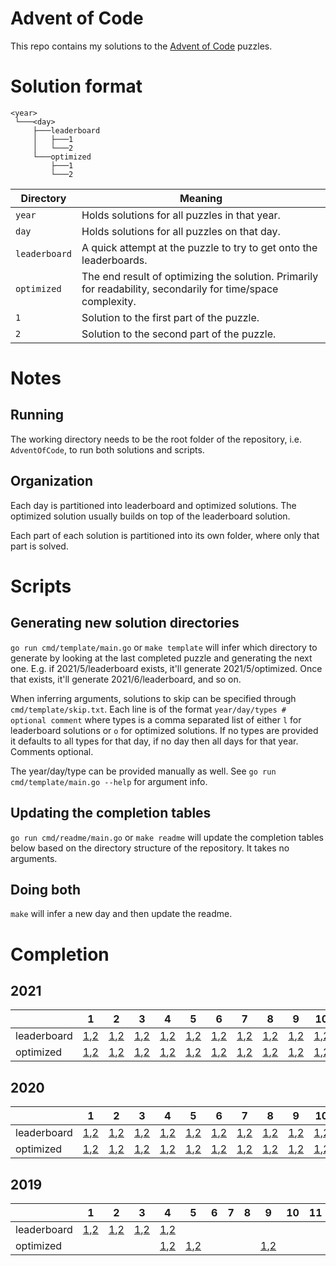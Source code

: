 # Advent of Code

This repo contains my solutions to the [Advent of Code](https://adventofcode.com/) puzzles.

# Solution format

```
<year>
 └───<day>
     ├───leaderboard
     │   ├───1
     │   └───2
     └───optimized
         ├───1
         └───2
```

| Directory     | Meaning                                                                                                      |
|---------------|--------------------------------------------------------------------------------------------------------------|
| `year`        | Holds solutions for all puzzles in that year.                                                                |
| `day`         | Holds solutions for all puzzles on that day.                                                                 |
| `leaderboard` | A quick attempt at the puzzle to try to get onto the leaderboards.                                           |
| `optimized`   | The end result of optimizing the solution. Primarily for readability, secondarily for time/space complexity. |
| `1`           | Solution to the first part of the puzzle.                                                                    |
| `2`           | Solution to the second part of the puzzle.                                                                   |

# Notes

## Running

The working directory needs to be the root folder of the repository, i.e. `AdventOfCode`, to run both solutions and scripts.

## Organization

Each day is partitioned into leaderboard and optimized solutions. The optimized solution usually builds on top of the leaderboard solution.

Each part of each solution is partitioned into its own folder, where only that part is solved.

# Scripts

## Generating new solution directories

`go run cmd/template/main.go` or `make template` will infer which directory to generate by looking at the last completed puzzle and generating the next one.
E.g. if 2021/5/leaderboard exists, it'll generate 2021/5/optimized. Once that exists, it'll generate 2021/6/leaderboard, and so on.

When inferring arguments, solutions to skip can be specified through `cmd/template/skip.txt`. Each line is of the format
`year/day/types # optional comment`
where types is a comma separated list of either `l` for leaderboard solutions or `o` for optimized solutions. 
If no types are provided it defaults to all types for that day,
if no day then all days for that year. Comments optional.

The year/day/type can be provided manually as well. See `go run cmd/template/main.go --help` for argument info.

## Updating the completion tables

`go run cmd/readme/main.go` or `make readme` will update the completion tables below based on the directory structure of the repository. It takes no arguments.

## Doing both

`make` will infer a new day and then update the readme.

# Completion

## 2021

|             | 1                                                                   | 2                                                                   | 3                                                                   | 4                                                                   | 5                                                                   | 6                                                                   | 7                                                                   | 8                                                                   | 9                                                                   | 10                                                                    | 11                                                                    | 12                                                                    | 13                                                                    | 14                                                                    | 15                                                                    | 16                                                                    | 17                                                                    | 18                                                                    | 19 | 20 | 21 | 22 | 23 | 24 | 25 |
|-------------|---------------------------------------------------------------------|---------------------------------------------------------------------|---------------------------------------------------------------------|---------------------------------------------------------------------|---------------------------------------------------------------------|---------------------------------------------------------------------|---------------------------------------------------------------------|---------------------------------------------------------------------|---------------------------------------------------------------------|-----------------------------------------------------------------------|-----------------------------------------------------------------------|-----------------------------------------------------------------------|-----------------------------------------------------------------------|-----------------------------------------------------------------------|-----------------------------------------------------------------------|-----------------------------------------------------------------------|-----------------------------------------------------------------------|-----------------------------------------------------------------------|----|----|----|----|----|----|----|
| leaderboard | [1](2021/1/leaderboard/1/main.go),[2](2021/1/leaderboard/2/main.go) | [1](2021/2/leaderboard/1/main.go),[2](2021/2/leaderboard/2/main.go) | [1](2021/3/leaderboard/1/main.go),[2](2021/3/leaderboard/2/main.go) | [1](2021/4/leaderboard/1/main.go),[2](2021/4/leaderboard/2/main.go) | [1](2021/5/leaderboard/1/main.go),[2](2021/5/leaderboard/2/main.go) | [1](2021/6/leaderboard/1/main.go),[2](2021/6/leaderboard/2/main.go) | [1](2021/7/leaderboard/1/main.go),[2](2021/7/leaderboard/2/main.go) | [1](2021/8/leaderboard/1/main.go),[2](2021/8/leaderboard/2/main.go) | [1](2021/9/leaderboard/1/main.go),[2](2021/9/leaderboard/2/main.go) | [1](2021/10/leaderboard/1/main.go),[2](2021/10/leaderboard/2/main.go) | [1](2021/11/leaderboard/1/main.go),[2](2021/11/leaderboard/2/main.go) | [1](2021/12/leaderboard/1/main.go),[2](2021/12/leaderboard/2/main.go) | [1](2021/13/leaderboard/1/main.go),[2](2021/13/leaderboard/2/main.go) | [1](2021/14/leaderboard/1/main.go),[2](2021/14/leaderboard/2/main.go) | [1](2021/15/leaderboard/1/main.go),[2](2021/15/leaderboard/2/main.go) | [1](2021/16/leaderboard/1/main.go),[2](2021/16/leaderboard/2/main.go) | [1](2021/17/leaderboard/1/main.go),[2](2021/17/leaderboard/2/main.go) | [1](2021/18/leaderboard/1/main.go),[2](2021/18/leaderboard/2/main.go) |    |    |    |    |    |    |    |
| optimized   | [1](2021/1/optimized/1/main.go),[2](2021/1/optimized/2/main.go)     | [1](2021/2/optimized/1/main.go),[2](2021/2/optimized/2/main.go)     | [1](2021/3/optimized/1/main.go),[2](2021/3/optimized/2/main.go)     | [1](2021/4/optimized/1/main.go),[2](2021/4/optimized/2/main.go)     | [1](2021/5/optimized/1/main.go),[2](2021/5/optimized/2/main.go)     | [1](2021/6/optimized/1/main.go),[2](2021/6/optimized/2/main.go)     | [1](2021/7/optimized/1/main.go),[2](2021/7/optimized/2/main.go)     | [1](2021/8/optimized/1/main.go),[2](2021/8/optimized/2/main.go)     | [1](2021/9/optimized/1/main.go),[2](2021/9/optimized/2/main.go)     | [1](2021/10/optimized/1/main.go),[2](2021/10/optimized/2/main.go)     | [1](2021/11/optimized/1/main.go),[2](2021/11/optimized/2/main.go)     | [1](2021/12/optimized/1/main.go),[2](2021/12/optimized/2/main.go)     | [1](2021/13/optimized/1/main.go),[2](2021/13/optimized/2/main.go)     | [1](2021/14/optimized/1/main.go),[2](2021/14/optimized/2/main.go)     |                                                                       | [1](2021/16/optimized/1/main.go),[2](2021/16/optimized/2/main.go)     | [1](2021/17/optimized/1/main.go),[2](2021/17/optimized/2/main.go)     |                                                                       |    |    |    |    |    |    |    |

## 2020

|             | 1                                                                   | 2                                                                   | 3                                                                   | 4                                                                   | 5                                                                   | 6                                                                   | 7                                                                   | 8                                                                   | 9                                                                   | 10                                                                    | 11                                                                    | 12                                                                    | 13                                                                    | 14                                                                    | 15                                                                    | 16                                                                    | 17                                                                    | 18                                                                    | 19                                                                    | 20                                                                    | 21                                                                    | 22                                                                    | 23                                                                    | 24                                                                    | 25                                 |
|-------------|---------------------------------------------------------------------|---------------------------------------------------------------------|---------------------------------------------------------------------|---------------------------------------------------------------------|---------------------------------------------------------------------|---------------------------------------------------------------------|---------------------------------------------------------------------|---------------------------------------------------------------------|---------------------------------------------------------------------|-----------------------------------------------------------------------|-----------------------------------------------------------------------|-----------------------------------------------------------------------|-----------------------------------------------------------------------|-----------------------------------------------------------------------|-----------------------------------------------------------------------|-----------------------------------------------------------------------|-----------------------------------------------------------------------|-----------------------------------------------------------------------|-----------------------------------------------------------------------|-----------------------------------------------------------------------|-----------------------------------------------------------------------|-----------------------------------------------------------------------|-----------------------------------------------------------------------|-----------------------------------------------------------------------|------------------------------------|
| leaderboard | [1](2020/1/leaderboard/1/main.go),[2](2020/1/leaderboard/2/main.go) | [1](2020/2/leaderboard/1/main.go),[2](2020/2/leaderboard/2/main.go) | [1](2020/3/leaderboard/1/main.go),[2](2020/3/leaderboard/2/main.go) | [1](2020/4/leaderboard/1/main.go),[2](2020/4/leaderboard/2/main.go) | [1](2020/5/leaderboard/1/main.go),[2](2020/5/leaderboard/2/main.go) | [1](2020/6/leaderboard/1/main.go),[2](2020/6/leaderboard/2/main.go) | [1](2020/7/leaderboard/1/main.go),[2](2020/7/leaderboard/2/main.go) | [1](2020/8/leaderboard/1/main.go),[2](2020/8/leaderboard/2/main.go) | [1](2020/9/leaderboard/1/main.go),[2](2020/9/leaderboard/2/main.go) | [1](2020/10/leaderboard/1/main.go),[2](2020/10/leaderboard/2/main.go) | [1](2020/11/leaderboard/1/main.go),[2](2020/11/leaderboard/2/main.go) | [1](2020/12/leaderboard/1/main.go),[2](2020/12/leaderboard/2/main.go) | [1](2020/13/leaderboard/1/main.go),[2](2020/13/leaderboard/2/main.go) | [1](2020/14/leaderboard/1/main.go),[2](2020/14/leaderboard/2/main.go) | [1](2020/15/leaderboard/1/main.go),[2](2020/15/leaderboard/2/main.go) | [1](2020/16/leaderboard/1/main.go),[2](2020/16/leaderboard/2/main.go) | [1](2020/17/leaderboard/1/main.go),[2](2020/17/leaderboard/2/main.go) | [1](2020/18/leaderboard/1/main.go),[2](2020/18/leaderboard/2/main.go) | [1](2020/19/leaderboard/1/main.go),[2](2020/19/leaderboard/2/main.go) | [1](2020/20/leaderboard/1/main.go),[2](2020/20/leaderboard/2/main.go) | [1](2020/21/leaderboard/1/main.go),[2](2020/21/leaderboard/2/main.go) | [1](2020/22/leaderboard/1/main.go),[2](2020/22/leaderboard/2/main.go) | [1](2020/23/leaderboard/1/main.go),[2](2020/23/leaderboard/2/main.go) | [1](2020/24/leaderboard/1/main.go),[2](2020/24/leaderboard/2/main.go) | [1](2020/25/leaderboard/1/main.go) |
| optimized   | [1](2020/1/optimized/1/main.go),[2](2020/1/optimized/2/main.go)     | [1](2020/2/optimized/1/main.go),[2](2020/2/optimized/2/main.go)     | [1](2020/3/optimized/1/main.go),[2](2020/3/optimized/2/main.go)     | [1](2020/4/optimized/1/main.go),[2](2020/4/optimized/2/main.go)     | [1](2020/5/optimized/1/main.go),[2](2020/5/optimized/2/main.go)     | [1](2020/6/optimized/1/main.go),[2](2020/6/optimized/2/main.go)     | [1](2020/7/optimized/1/main.go),[2](2020/7/optimized/2/main.go)     | [1](2020/8/optimized/1/main.go),[2](2020/8/optimized/2/main.go)     | [1](2020/9/optimized/1/main.go),[2](2020/9/optimized/2/main.go)     | [1](2020/10/optimized/1/main.go),[2](2020/10/optimized/2/main.go)     | [1](2020/11/optimized/1/main.go),[2](2020/11/optimized/2/main.go)     | [1](2020/12/optimized/1/main.go),[2](2020/12/optimized/2/main.go)     | [1](2020/13/optimized/1/main.go),[2](2020/13/optimized/2/main.go)     |                                                                       |                                                                       | [1](2020/16/optimized/1/main.go),[2](2020/16/optimized/2/main.go)     | [1](2020/17/optimized/1/main.go)                                      | [1](2020/18/optimized/1/main.go)                                      |                                                                       |                                                                       |                                                                       |                                                                       | [1](2020/23/optimized/1/main.go),[2](2020/23/optimized/2/main.go)     |                                                                       | [1](2020/25/optimized/1/main.go)   |

## 2019

|             | 1                                                                   | 2                                                                   | 3                                                                   | 4                                                                   | 5                                       | 6 | 7 | 8 | 9                                       | 10 | 11 | 12 | 13                                        | 14 | 15 | 16 | 17 | 18 | 19 | 20 | 21 | 22 | 23 | 24 | 25 |
|-------------|---------------------------------------------------------------------|---------------------------------------------------------------------|---------------------------------------------------------------------|---------------------------------------------------------------------|-----------------------------------------|---|---|---|-----------------------------------------|----|----|----|-------------------------------------------|----|----|----|----|----|----|----|----|----|----|----|----|
| leaderboard | [1](2019/1/leaderboard/1/main.go),[2](2019/1/leaderboard/2/main.go) | [1](2019/2/leaderboard/1/main.go),[2](2019/2/leaderboard/2/main.go) | [1](2019/3/leaderboard/1/main.go),[2](2019/3/leaderboard/2/main.go) | [1](2019/4/leaderboard/1/main.go),[2](2019/4/leaderboard/2/main.go) |                                         |   |   |   |                                         |    |    |    |                                           |    |    |    |    |    |    |    |    |    |    |    |    |
| optimized   |                                                                     |                                                                     |                                                                     | [1](2019/4/optimized/1/main.go),[2](2019/4/optimized/2/main.go)     | [1](2019/5/main.go),[2](2019/5/main.go) |   |   |   | [1](2019/9/main.go),[2](2019/9/main.go) |    |    |    | [1](2019/13/main.go),[2](2019/13/main.go) |    |    |    |    |    |    |    |    |    |    |    |    |
